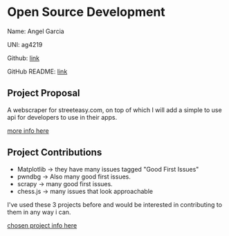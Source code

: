 # Open Source Development

Name: Angel Garcia

UNI: ag4219

Github: [link](https://github.com/angarc)

GitHub README: [link](https://github.com/angarc/angarc/blob/main/README.md)

## Project Proposal
A webscraper for streeteasy.com, on top of which I will add a simple to use
api for developers to use in their apps.

[more info here](../projects/python/streeteasy-scraper.md)

## Project Contributions

- Matplotlib -> they have many issues tagged "Good First Issues"
- pwndbg -> Also many good first issues.
- scrapy -> many good first issues.
- chess.js -> many issues that look approachable

I've used these 3 projects before and would be interested in contributing to them in any way i can.
 

[chosen project info here](../projects/javascript/chessjs.md)

